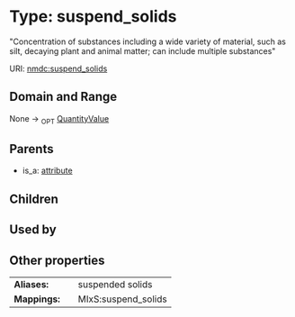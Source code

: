 
# Type: suspend_solids


"Concentration of substances including a wide variety of material, such as silt, decaying plant and animal matter; can include multiple substances"

URI: [nmdc:suspend_solids](https://microbiomedata/meta/suspend_solids)


## Domain and Range

None ->  <sub>OPT</sub> [QuantityValue](QuantityValue.md)

## Parents

 *  is_a: [attribute](attribute.md)

## Children


## Used by


## Other properties

|  |  |  |
| --- | --- | --- |
| **Aliases:** | | suspended solids |
| **Mappings:** | | MIxS:suspend_solids |

